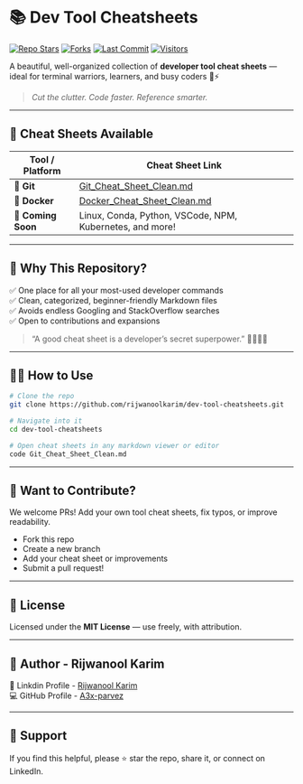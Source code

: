 # 📚 Dev Tool Cheatsheets

[![Repo Stars](https://img.shields.io/github/stars/A3x-parvez/dev-tool-cheatsheets?style=flat-square)](https://github.com/A3x-parvez/dev-tool-cheatsheets/stargazers)
[![Forks](https://img.shields.io/github/forks/A3x-parvez/dev-tool-cheatsheets?style=flat-square)](https://github.com/A3x-parvez/dev-tool-cheatsheets/network/members)
[![Last Commit](https://img.shields.io/github/last-commit/A3x-parvez/dev-tool-cheatsheets?style=flat-square)](https://github.com/A3x-parvez/dev-tool-cheatsheets/commits)
[![Visitors](https://visitor-badge.laobi.icu/badge?page_id=A3x-parvez.dev-tool-cheatsheets)](https://github.com/A3x-parvez/dev-tool-cheatsheets)

A beautiful, well-organized collection of **developer tool cheat sheets** — ideal for terminal warriors, learners, and busy coders 🧠⚡

> _Cut the clutter. Code faster. Reference smarter._

---

## 📌 Cheat Sheets Available

| Tool / Platform        | Cheat Sheet Link |
|------------------------|------------------|
| 🐙 **Git**             | [Git_Cheat_Sheet_Clean.md](Git_Cheat_Sheet_Clean.md) |
| 🐳 **Docker**          | [Docker_Cheat_Sheet_Clean.md](Docker_Cheat_Sheet_Clean.md) |
| 🧪 **Coming Soon**     | Linux, Conda, Python, VSCode, NPM, Kubernetes, and more! |

---

## 🚀 Why This Repository?

✅ One place for all your most-used developer commands  
✅ Clean, categorized, beginner-friendly Markdown files  
✅ Avoids endless Googling and StackOverflow searches  
✅ Open to contributions and expansions  

> “A good cheat sheet is a developer’s secret superpower.” 🦸‍♂️🦸‍♀️

---

## 👨‍💻 How to Use

```bash
# Clone the repo
git clone https://github.com/rijwanoolkarim/dev-tool-cheatsheets.git

# Navigate into it
cd dev-tool-cheatsheets

# Open cheat sheets in any markdown viewer or editor
code Git_Cheat_Sheet_Clean.md
```

---

## 🌱 Want to Contribute?

We welcome PRs! Add your own tool cheat sheets, fix typos, or improve readability.

- Fork this repo  
- Create a new branch  
- Add your cheat sheet or improvements  
- Submit a pull request!

---


## 📄 License

Licensed under the **MIT License** — use freely, with attribution.

---

## 👤 Author - **Rijwanool Karim**  

🔗 Linkdin Profile - [Rijwanool Karim](https://www.linkedin.com/in/rijwanool-karim)  
💻 GitHub Profile - [A3x-parvez](https://github.com/rijwanoolkarim)

---

## 🙌 Support

If you find this helpful, please ⭐ star the repo, share it, or connect on LinkedIn.
